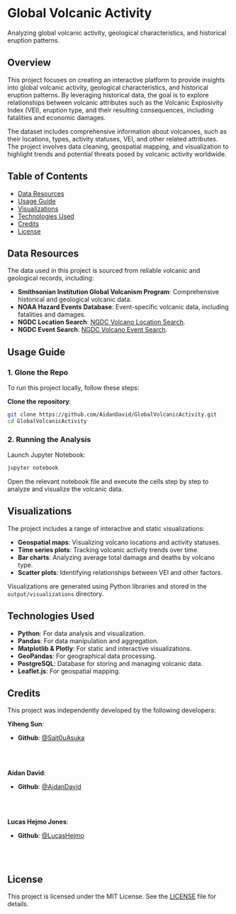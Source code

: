# Global Volcanic Activity

Analyzing global volcanic activity, geological characteristics, and historical eruption patterns.

## Overview

This project focuses on creating an interactive platform to provide insights into global volcanic activity, geological characteristics, and historical eruption patterns. By leveraging historical data, the goal is to explore relationships between volcanic attributes such as the Volcanic Explosivity Index (VEI), eruption type, and their resulting consequences, including fatalities and economic damages. 

The dataset includes comprehensive information about volcanoes, such as their locations, types, activity statuses, VEI, and other related attributes. The project involves data cleaning, geospatial mapping, and visualization to highlight trends and potential threats posed by volcanic activity worldwide.

## Table of Contents

- [Data Resources](#data-resources)
- [Usage Guide](#usage-guide)
- [Visualizations](#visualizations)
- [Technologies Used](#technologies-used)
- [Credits](#credits)
- [License](#license)

## Data Resources

The data used in this project is sourced from reliable volcanic and geological records, including:

- **Smithsonian Institution Global Volcanism Program**: Comprehensive historical and geological volcanic data.
- **NOAA Hazard Events Database**: Event-specific volcanic data, including fatalities and damages.
- **NGDC Location Search**: [NGDC Volcano Location Search](https://www.ngdc.noaa.gov/hazel/view/hazards/volcano/loc-search/).
- **NGDC Event Search**: [NGDC Volcano Event Search](https://www.ngdc.noaa.gov/hazel/view/hazards/volcano/event-search/).

## Usage Guide

### 1. Glone the Repo

To run this project locally, follow these steps:

**Clone the repository**:

   ```bash
   git clone https://github.com/AidanDavid/GlobalVolcanicActivity.git
   cd GlobalVolcanicActivity
   ```

### 2. Running the Analysis

Launch Jupyter Notebook:

```bash
jupyter notebook
```

Open the relevant notebook file and execute the cells step by step to analyze and visualize the volcanic data.

## Visualizations

The project includes a range of interactive and static visualizations:

- **Geospatial maps**: Visualizing volcano locations and activity statuses.
- **Time series plots**: Tracking volcanic activity trends over time.
- **Bar charts**: Analyzing average total damage and deaths by volcano type.
- **Scatter plots**: Identifying relationships between VEI and other factors.

Visualizations are generated using Python libraries and stored in the `output/visualizations` directory.

## Technologies Used

- **Python**: For data analysis and visualization.
- **Pandas**: For data manipulation and aggregation.
- **Matplotlib & Plotly**: For static and interactive visualizations.
- **GeoPandas**: For geographical data processing.
- **PostgreSQL**: Database for storing and managing volcanic data.
- **Leaflet.js**: For geospatial mapping.

## Credits

This project was independently developed by the following developers:

**Yiheng Sun**:

- **Github**: [@Sait0uAsuka](https://github.com/Sait0uAsuka)

<br><br />

**Aidan David**:

- **Github**: [@AidanDavid](https://github.com/AidanDavid)

<br><br />

**Lucas Hejmo Jones**:

- **Github**: [@LucasHejmo](https://github.com/LucasHejmo)

<br><br />

## License

This project is licensed under the MIT License. See the [LICENSE](./LICENSE) file for details.
